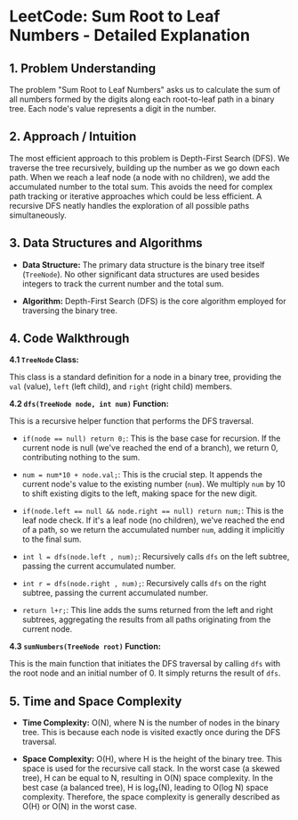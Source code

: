 # LeetCode: Sum Root to Leaf Numbers - Detailed Explanation

## 1. Problem Understanding

The problem "Sum Root to Leaf Numbers" asks us to calculate the sum of all numbers formed by the digits along each root-to-leaf path in a binary tree.  Each node's value represents a digit in the number.

## 2. Approach / Intuition

The most efficient approach to this problem is Depth-First Search (DFS).  We traverse the tree recursively, building up the number as we go down each path.  When we reach a leaf node (a node with no children), we add the accumulated number to the total sum.  This avoids the need for complex path tracking or iterative approaches which could be less efficient.  A recursive DFS neatly handles the exploration of all possible paths simultaneously.

## 3. Data Structures and Algorithms

* **Data Structure:** The primary data structure is the binary tree itself (`TreeNode`).  No other significant data structures are used besides integers to track the current number and the total sum.

* **Algorithm:** Depth-First Search (DFS) is the core algorithm employed for traversing the binary tree.


## 4. Code Walkthrough

**4.1 `TreeNode` Class:**

This class is a standard definition for a node in a binary tree, providing the `val` (value), `left` (left child), and `right` (right child) members.

**4.2 `dfs(TreeNode node, int num)` Function:**

This is a recursive helper function that performs the DFS traversal.

* `if(node == null) return 0;`: This is the base case for recursion. If the current node is null (we've reached the end of a branch), we return 0, contributing nothing to the sum.

* `num = num*10 + node.val;`: This is the crucial step. It appends the current node's value to the existing number (`num`).  We multiply `num` by 10 to shift existing digits to the left, making space for the new digit.

* `if(node.left == null && node.right == null) return num;`:  This is the leaf node check. If it's a leaf node (no children), we've reached the end of a path, so we return the accumulated number `num`, adding it implicitly to the final sum.

* `int l = dfs(node.left , num);`: Recursively calls `dfs` on the left subtree, passing the current accumulated number.

* `int r = dfs(node.right , num);`: Recursively calls `dfs` on the right subtree, passing the current accumulated number.

* `return l+r;`: This line adds the sums returned from the left and right subtrees, aggregating the results from all paths originating from the current node.


**4.3 `sumNumbers(TreeNode root)` Function:**

This is the main function that initiates the DFS traversal by calling `dfs` with the root node and an initial number of 0.  It simply returns the result of `dfs`.


## 5. Time and Space Complexity

* **Time Complexity:** O(N), where N is the number of nodes in the binary tree.  This is because each node is visited exactly once during the DFS traversal.

* **Space Complexity:** O(H), where H is the height of the binary tree.  This space is used for the recursive call stack. In the worst case (a skewed tree), H can be equal to N, resulting in O(N) space complexity.  In the best case (a balanced tree), H is log₂(N), leading to O(log N) space complexity.  Therefore, the space complexity is generally described as O(H) or O(N) in the worst case.
